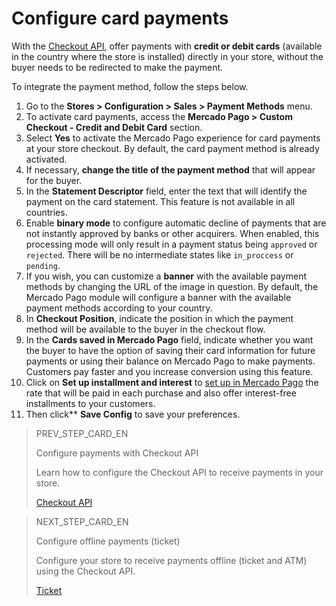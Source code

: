 # Configure card payments

With the [Checkout API](/developers/en/guides/checkout-api/landing), offer payments with **credit or debit cards** (available in the country where the store is installed) directly in your store, without the buyer needs to be redirected to make the payment.

To integrate the payment method, follow the steps below.

1. Go to the **Stores > Configuration > Sales > Payment Methods** menu.
2. To activate card payments, access the **Mercado Pago > Custom Checkout - Credit and Debit Card** section.
3. Select **Yes** to activate the Mercado Pago experience for card payments at your store checkout. By default, the card payment method is already activated.
4. If necessary, **change the title of the payment method** that will appear for the buyer.
5. In the **Statement Descriptor** field, enter the text that will identify the payment on the card statement. This feature is not available in all countries.
6. Enable **binary mode** to configure automatic decline of payments that are not instantly approved by banks or other acquirers. When enabled, this processing mode will only result in a payment status being `approved` or `rejected`. There will be no intermediate states like `in_proccess` or `pending`.
7. If you wish, you can customize a **banner** with the available payment methods by changing the URL of the image in question. By default, the Mercado Pago module will configure a banner with the available payment methods according to your country.
8. In **Checkout Position**, indicate the position in which the payment method will be available to the buyer in the checkout flow.
9. In the **Cards saved in Mercado Pago** field, indicate whether you want the buyer to have the option of saving their card information for future payments or using their balance on Mercado Pago to make payments. Customers pay faster and you increase conversion using this feature.
10. Click on **Set up installment and interest** to [set up in Mercado Pago](https://www.mercadopago[FAKER][URL][DOMAIN]/costs-section#from-section=menu) the rate that will be paid in each purchase and also offer interest-free installments to your customers.
11. Then click** **Save Config** to save your preferences.

> PREV_STEP_CARD_EN
>
> Configure payments with Checkout API
>
> Learn how to configure the Checkout API to receive payments in your store.
>
> [Checkout API](/developers/en/docs/magento-two/payment-configuration/checkout-api)

> NEXT_STEP_CARD_EN
>
> Configure offline payments (ticket)
>
> Configure your store to receive payments offline (ticket and ATM) using the Checkout API.
>
> [Ticket](/developers/en/docs/magento-two/payment-configuration/checkout-api/ticket)
